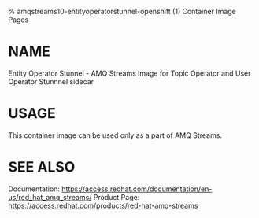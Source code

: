 % amqstreams10-entityoperatorstunnel-openshift (1) Container Image Pages

# NAME

Entity Operator Stunnel - AMQ Streams image for Topic Operator and User Operator Stunnnel sidecar

# USAGE

This container image can be used only as a part of AMQ Streams.

# SEE ALSO

Documentation: https://access.redhat.com/documentation/en-us/red_hat_amq_streams/
Product Page: https://access.redhat.com/products/red-hat-amq-streams